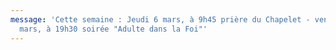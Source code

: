```yaml
---
message: 'Cette semaine : Jeudi 6 mars, à 9h45 prière du Chapelet - vendredi 7
  mars, à 19h30 soirée "Adulte dans la Foi"'
---
```

